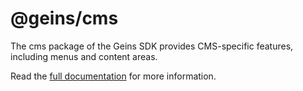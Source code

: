 # @geins/cms

The cms package of the Geins SDK provides CMS-specific features, including menus and content areas.

Read the [full documentation](https://sdk.geins.dev/packages/cms/) for more information.
